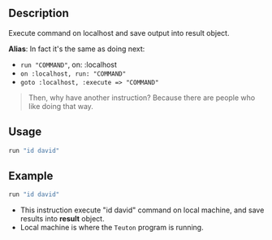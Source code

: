 
## Description

Execute command on localhost and save output into result object.

**Alias**: In fact it's the same as doing next:
* `run "COMMAND"`, on: :localhost
* `on :localhost, run: "COMMAND"`
* `goto :localhost, :execute => "COMMAND"`

> Then, why have another instruction? Because there are people who like doing that way.

## Usage

```ruby
run "id david"
```

## Example

```ruby
run "id david"
```

* This instruction execute "id david" command on local machine, and save results into **result** object.
* Local machine is where the `Teuton` program is running.

